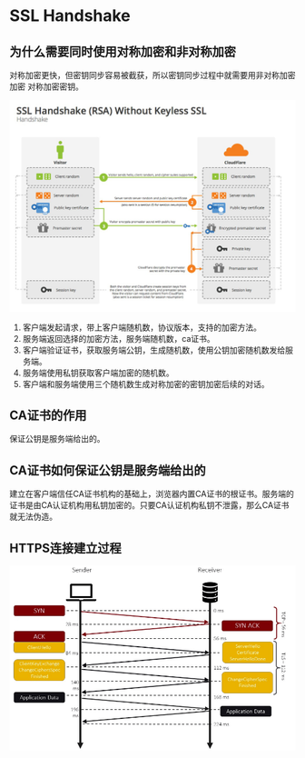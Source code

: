 # SSL Handshake

## 为什么需要同时使用对称加密和非对称加密

对称加密更快，但密钥同步容易被截获，所以密钥同步过程中就需要用非对称加密 加密 对称加密密钥。

![](images/ssl_handshake/1.png)

1. 客户端发起请求，带上客户端随机数，协议版本，支持的加密方法。
1. 服务端返回选择的加密方法，服务端随机数，ca证书。
1. 客户端验证证书，获取服务端公钥，生成随机数，使用公钥加密随机数发给服务端。
1. 服务端使用私钥获取客户端加密的随机数。
1. 客户端和服务端使用三个随机数生成对称加密的密钥加密后续的对话。

## CA证书的作用

保证公钥是服务端给出的。

## CA证书如何保证公钥是服务端给出的

建立在客户端信任CA证书机构的基础上，浏览器内置CA证书的根证书。服务端的证书是由CA认证机构用私钥加密的。只要CA认证机构私钥不泄露，那么CA证书就无法伪造。

## HTTPS连接建立过程

![](images/ssl_handshake/2.png)